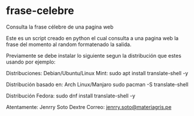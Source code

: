 # frase-celebre
Consulta la frase célebre de una pagina web

Este es un script creado en python
el cual consulta a una pagina web
la frase del momento al random
formatenado la salida.

Previamente se debe instalar lo siguiente
segun la distribución que estes usando por
ejemplo:

Distribuciones:  Debian/Ubuntu/Linux Mint:
sudo apt install translate-shell -y

Distribución basado en: Arch Linux/Manjaro
sudo pacman -S translate-shell

Distribución Fedora:
sudo dnf install translate-shell -y

Atentamente: Jenrry Soto Dextre
Correo: jenrry.soto@materiagris.pe
